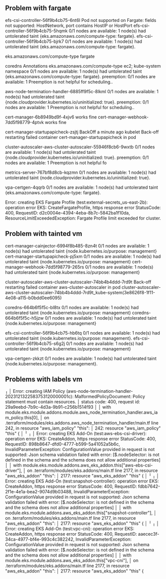 ## Problem with fargate

efs-csi-controller-56f9b4cb75-6nt6l Pod not supported on Fargate: fields not supported: HostNetwork, port contains HostIP or HostPort
efs-csi-controller-56f9b4cb75-5hqmk 0/1 nodes are available: 1 node(s) had untolerated taint {eks.amazonaws.com/compute-type: fargate}.
efs-csi-controller-56f9b4cb75-bjrk7 0/1 nodes are available: 1 node(s) had untolerated taint {eks.amazonaws.com/compute-type: fargate}.

eks.amazonaws.com/compute-type	fargate

coredns Annotations eks.amazonaws.com/compute-type ec2; kube-system namespace
0/1 nodes are available: 1 node(s) had untolerated taint {eks.amazonaws.com/compute-type: fargate}. preemption: 0/1 nodes are available: 1 Preemption is not helpful for scheduling..

aws-node-termination-handler-6885ff9f5c-8lkml 0/1 nodes are available: 1 node(s) had untolerated taint {node.cloudprovider.kubernetes.io/uninitialized: true}. preemption: 0/1 nodes are available: 1 Preemption is not helpful for scheduling..

cert-manager-6b8949bd9f-4xjv6 works fine
cert-manager-webhook-7dd5f98779-4ptvk works fine

cert-manager-startupapicheck-zsjtj BackOff	a minute ago	kubelet	Back-off restarting failed container cert-manager-startupapicheck in pod

cluster-autoscaler-aws-cluster-autoscaler-55946f8cb6-9wxtb 0/1 nodes are available: 1 node(s) had untolerated taint {node.cloudprovider.kubernetes.io/uninitialized: true}. preemption: 0/1 nodes are available: 1 Preemption is not helpful fo

metrics-server-767bf8d8cb-kqzmn 0/1 nodes are available: 1 node(s) had untolerated taint {node.cloudprovider.kubernetes.io/uninitialized: true}.

vpa-certgen-4qqrb 0/1 nodes are available: 1 node(s) had untolerated taint {eks.amazonaws.com/compute-type: fargate}.

Error: creating EKS Fargate Profile (test:external-secrets_us-east-2b): operation error EKS: CreateFargateProfile, https response error StatusCode: 400, RequestID: d2c0004e-4394-4eba-8b7c-5842ba1f10da, ResourceLimitExceededException: Fargate Profile limit exceeded for cluster.

## Problem with tainted vm

cert-manager-cainjector-6994f8b485-8zn4t 0/1 nodes are available: 1 node(s) had untolerated taint {node.kubernetes.io/purpose: management}
cert-manager-startupapicheck-pj5xm 0/1 nodes are available: 1 node(s) had untolerated taint {node.kubernetes.io/purpose: management}
cert-manager-webhook-7dd5f98779-265rs 0/1 nodes are available: 1 node(s) had untolerated taint {node.kubernetes.io/purpose: management}

cluster-autoscaler-aws-cluster-autoscaler-74bb4b4ddd-7rd9t Back-off restarting failed container aws-cluster-autoscaler in pod cluster-autoscaler-aws-cluster-autoscaler-74bb4b4ddd-7rd9t_kube-system(3e8626f8-1f11-4e08-a115-b0bdd0ee6095)

coredns-664b6f5f5c-bl8tx 0/1 nodes are available: 1 node(s) had untolerated taint {node.kubernetes.io/purpose: management}
coredns-664b6f5f5c-h5jzw 0/1 nodes are available: 1 node(s) had untolerated taint {node.kubernetes.io/purpose: management}

efs-csi-controller-56f9b4cb75-hb6tq 0/1 nodes are available: 1 node(s) had untolerated taint {node.kubernetes.io/purpose: management}.
efs-csi-controller-56f9b4cb75-s6g2j 0/1 nodes are available: 1 node(s) had untolerated taint {node.kubernetes.io/purpose: management}

vpa-certgen-zkkzt 0/1 nodes are available: 1 node(s) had untolerated taint {node.kubernetes.io/purpose: management}.

## Problems with labels vm

╷
│ Error: creating IAM Policy (aws-node-termination-handler-2023121322583753120000001c): MalformedPolicyDocument: Policy statement must contain resources.
│       status code: 400, request id: 29a9eebd-7b9c-4d3a-9b91-c256b1514f93
│ 
│   with module.eks.module.addons.module.aws_node_termination_handler.aws_iam_policy.this[0],
│   on .terraform/modules/eks.addons.aws_node_termination_handler/main.tf line 242, in resource "aws_iam_policy" "this":
│  242: resource "aws_iam_policy" "this" {
│ 
╵
╷
│ Error: creating EKS Add-On (test:aws-ebs-csi-driver): operation error EKS: CreateAddon, https response error StatusCode: 400, RequestID: 898b8647-dfd0-4777-b599-5a41052a5b6c, InvalidParameterException: ConfigurationValue provided in request is not supported: Json schema validation failed with error: [$.nodeSelector: is not defined in the schema and the schema does not allow additional properties]
│ 
│   with module.eks.module.addons.aws_eks_addon.this["aws-ebs-csi-driver"],
│   on .terraform/modules/eks.addons/main.tf line 2177, in resource "aws_eks_addon" "this":
│ 2177: resource "aws_eks_addon" "this" {
│ 
╵
╷
│ Error: creating EKS Add-On (test:snapshot-controller): operation error EKS: CreateAddon, https response error StatusCode: 400, RequestID: fdbb7642-2f1e-4e1a-bea2-9074d9b03488, InvalidParameterException: ConfigurationValue provided in request is not supported: Json schema validation failed with error: [$.nodeSelector: is not defined in the schema and the schema does not allow additional properties]
│ 
│   with module.eks.module.addons.aws_eks_addon.this["snapshot-controller"],
│   on .terraform/modules/eks.addons/main.tf line 2177, in resource "aws_eks_addon" "this":
│ 2177: resource "aws_eks_addon" "this" {
│ 
╵
╷
│ Error: creating EKS Add-On (test:vpc-cni): operation error EKS: CreateAddon, https response error StatusCode: 400, RequestID: aaecec3f-34ca-4977-bf4e-993c4c382242, InvalidParameterException: ConfigurationValue provided in request is not supported: Json schema validation failed with error: [$.nodeSelector: is not defined in the schema and the schema does not allow additional properties]
│ 
│   with module.eks.module.addons.aws_eks_addon.this["vpc-cni"],
│   on .terraform/modules/eks.addons/main.tf line 2177, in resource "aws_eks_addon" "this":
│ 2177: resource "aws_eks_addon" "this" {
